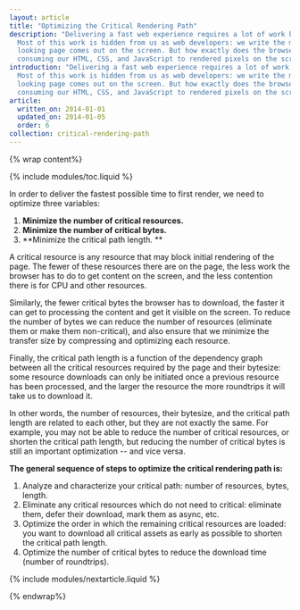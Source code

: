 ```yaml
---
layout: article
title: "Optimizing the Critical Rendering Path"
description: "Delivering a fast web experience requires a lot of work by the browser.
  Most of this work is hidden from us as web developers: we write the markup, and a nice
  looking page comes out on the screen. But how exactly does the browser go from
  consuming our HTML, CSS, and JavaScript to rendered pixels on the screen?"
introduction: "Delivering a fast web experience requires a lot of work by the browser.
  Most of this work is hidden from us as web developers: we write the markup, and a nice
  looking page comes out on the screen. But how exactly does the browser go from
  consuming our HTML, CSS, and JavaScript to rendered pixels on the screen?"
article:
  written_on: 2014-01-01
  updated_on: 2014-01-05
  order: 6
collection: critical-rendering-path
---
```

{% wrap content%}

{% include modules/toc.liquid %}

In order to deliver the fastest possible time to first render, we need to
optimize three variables:

1. **Minimize the number of critical resources.**
1. **Minimize the number of critical bytes.**
1. **Minimize the critical path length. **

A critical resource is any resource that may block initial rendering of the
page. The fewer of these resources there are on the page, the less work the
browser has to do to get content on the screen, and the less contention there is
for CPU and other resources.

Similarly, the fewer critical bytes the browser has to download, the faster it
can get to processing the content and get it visible on the screen. To reduce
the number of bytes we can reduce the number of resources (eliminate them or
make them non-critical), and also ensure that we minimize the transfer size by
compressing and optimizing each resource.

Finally, the critical path length is a function of the dependency graph between
all the critical resources required by the page and their bytesize: some
resource downloads can only be initiated once a previous resource has been
processed, and the larger the resource the more roundtrips it will take us to
download it.

In other words, the number of resources, their bytesize, and the critical path
length are related to each other, but they are not exactly the same. For
example, you may not be able to reduce the number of critical resources, or
shorten the critical path length, but reducing the number of critical bytes is
still an important optimization -- and vice versa.

**The general sequence of steps to optimize the critical rendering path is:**

1. Analyze and characterize your critical path: number of resources, bytes,
   length.
1. Eliminate any critical resources which do not need to critical: eliminate
   them, defer their download, mark them as async, etc.
1. Optimize the order in which the remaining critical resources are loaded: you
   want to download all critical assets as early as possible to shorten the
   critical path length.
1. Optimize the number of critical bytes to reduce the download time (number of
   roundtrips).

{% include modules/nextarticle.liquid %}

{% endwrap%}
